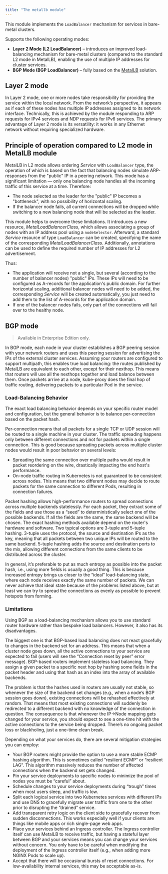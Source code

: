 ```yaml
---
title: "The metallb module"
---
```


This module implements the `LoadBalancer` mechanism for services in bare-metal clusters.

Supports the following operating modes:

- **Layer 2 Mode (L2 LoadBalancer)** – introduces an improved load-balancing mechanism for bare-metal clusters (compared to the standard L2 mode in MetalLB), enabling the use of multiple IP addresses for cluster services.
- **BGP Mode (BGP LoadBalancer)**  – fully based on the [MetalLB](https://metallb.universe.tf/) solution.

## Layer 2 mode

In Layer 2 mode, one or more nodes take responsibility for providing the service within the local network. From the network’s perspective, it appears as if each of these nodes has multiple IP addresses assigned to its network interface. Technically, this is achieved by the module responding to ARP requests for IPv4 services and NDP requests for IPv6 services. The primary advantage of Layer 2 mode is its versatility: it works in any Ethernet network without requiring specialized hardware.

## Principle of operation compared to L2 mode in MetalLB module

MetalLB in L2 mode allows ordering _Service_ with `LoadBalancer` type, the operation of which is based on the fact that balancing nodes simulate ARP-responses from the "public" IP in a peering network. This mode has a significant limitation — only one balancing node handles all the incoming traffic of this service at a time. Therefore:

- The node selected as the leader for the "public" IP becomes a "bottleneck", with no possibility of horizontal scaling.
- If the balancer node fails, all current connections will be dropped while switching to a new balancing node that will be selected as the leader.

<div data-presentation="../../presentations/metallb/basics_metallb_en.pdf"></div>
<!--- Source: https://docs.google.com/presentation/d/18vcVJ1cY2yn19vBM_dTNW3hF0w9SE4S81VZc2P6fVFM/ --->

This module helps to overcome these limitations. It introduces a new resource, _MetalLoadBalancerClass_, which allows associating a group of nodes with an IP address pool using a `nodeSelector`. Afterward, a standard _Service_ resource of type `LoadBalancer` can be created, specifying the name of the corresponding _MetalLoadBalancerClass_. Additionally, annotations can be used to define the required number of IP addresses for L2 advertisement.

<div data-presentation="../../presentations/metallb/basics_metallb_l2balancer_en.pdf"></div>
<!--- Source: https://docs.google.com/presentation/d/1FYbc7jUhvJFy8x592ihm644i0qpeQSJFUc4Ly2coWFQ/ --->

Thus:

- The application will receive not a single, but several (according to the number of balancer nodes) "public" IPs. These IPs will need to be configured as A-records for the application's public domain. For further horizontal scaling, additional balancer nodes will need to be added, the corresponding _Service_ will be created automatically, you just need to add them to the list of A-records for the application domain.
- If one of the balancer nodes fails, only part of the connections will fail over to the healthy node.

## BGP mode

> Available in Enterprise Edition only.

In BGP mode, each node in your cluster establishes a BGP peering session with your network routers and uses this peering session for advertising the IPs of the external cluster services.
Assuming your routers are configured to support multipath, this enables true load balancing: the routes published by MetalLB are equivalent to each other, except for their nexthop. This means that routers will use all the nexthops together and load balance between them.
Once packets arrive at a node, kube-proxy does the final hop of traffic routing, delivering packets to a particular Pod in the service.

### Load-Balancing Behavior

The exact load balancing behavior depends on your specific router model and configuration, but the general behavior is to balance per-connection based on the packet hash.

Per-connection means that all packets for a single TCP or UDP session will be routed to a single machine in your cluster. The traffic spreading happens only between different connections and not for packets within a single connection. This is good because spreading packets across multiple cluster nodes would result in poor behavior on several levels:

- Spreading the same connection over multiple paths would result in packet reordering on the wire, drastically impacting the end host's performance.
- On-node traffic routing in Kubernetes is not guaranteed to be consistent across nodes. This means that two different nodes may decide to route packets for the same connection to different Pods, resulting in connection failures.

Packet hashing allows high-performance routers to spread connections across multiple backends statelessly. For each packet, they extract some of the fields and use those as a “seed” to deterministically select one of the possible backends. If all the fields are the same, the same backend will be chosen. The exact hashing methods available depend on the router's hardware and software. Two typical options are 3-tuple and 5-tuple hashing. 3-tuple uses the protocol, the source and destination IPs as the key, meaning that all packets between two unique IPs will be routed to the same backend. 5-tuple hashing adds the source and destination ports to the mix, allowing different connections from the same clients to be distributed across the cluster.

In general, it’s preferable to put as much entropy as possible into the packet hash, i.e., using more fields is usually a good thing. This is because increased entropy brings us closer to the “ideal” load-balancing state, where each node receives exactly the same number of packets. We can never achieve that ideal state because of the problems listed above, but at least we can try to spread the connections as evenly as possible to prevent hotspots from forming.

### Limitations

Using BGP as a load-balancing mechanism allows you to use standard router hardware rather than bespoke load balancers. However, it also has its disadvantages.

The biggest one is that BGP-based load balancing does not react gracefully to changes in the backend set for an address. This means that when a cluster node goes down, all the active connections to your service are expected to fail (users will see the “Connection reset by peer” error message).
BGP-based routers implement stateless load balancing. They assign a given packet to a specific next hop by hashing some fields in the packet header and using that hash as an index into the array of available backends.

The problem is that the hashes used in routers are usually not stable, so whenever the size of the backend set changes (e.g., when a node’s BGP session goes down), existing connections will be rehashed effectively at random. That means that most existing connections will suddenly be redirected to a different backend with no knowledge of the connection in question.
The consequence is that whenever the IP→Node mapping gets changed for your service, you should expect to see a one-time hit with the active connections to the service being dropped. There’s no ongoing packet loss or blackholing, just a one-time clean break.

Depending on what your services do, there are several mitigation strategies you can employ:

- Your BGP routers might provide the option to use a more stable ECMP hashing algorithm. This is sometimes called “resilient ECMP” or “resilient LAG”. This algorithm massively reduces the number of affected connections when the backend set gets changed.
- Pin your service deployments to specific nodes to minimize the pool of nodes you must be “careful” about.
- Schedule changes to your service deployments during “trough” times when most users sleep, and traffic is low.
- Split each logical service into two Kubernetes services with different IPs and use DNS to gracefully migrate user traffic from one to the other prior to disrupting the “drained” service.
- Add transparent retry logic on the client side to gracefully recover from sudden disconnections. This works especially well if your clients are things like mobile apps or rich single-page web apps.
- Place your services behind an Ingress controller. The Ingress controller itself can use MetalLB to receive traffic, but having a stateful layer between BGP and your services means you can change your services without concern. You only have to be careful when modifying the deployment of the Ingress controller itself (e.g., when adding more NGINX Pods to scale up).
- Accept that there will be occasional bursts of reset connections. For low-availability internal services, this may be acceptable as-is.
